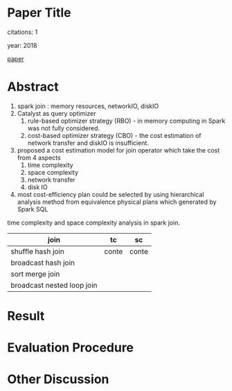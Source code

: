 # Paper Title

citations: 1

year: 2018

[paper](https://www.matec-conferences.org/articles/matecconf/pdf/2018/32/matecconf_smima2018_01015.pdf)


# Abstract

1. spark join : memory resources, networkIO, diskIO
2. Catalyst as query optimizer
   1. rule-based optimizer strategy (RBO) - in memory computing in Spark was not fully considered.
   2. cost-based optimizer strategy (CBO) - the cost estimation of network transfer and diskIO is insufficient.
3. proposed a cost estimation model for join operator which take the cost from 4 aspects
   1. time complexity
   2. space complexity
   3. network transfer
   4. disk IO
4. most cost-efficiency plan could be selected by using hierarchical analysis method from equivalence physical plans which generated by Spark SQL

time complexity and space complexity analysis in spark join.

join|tc|sc
-----|-----|-----
shuffle hash join|conte|conte
broadcast hash join|||
sort merge join|||
broadcast nested loop join|||

# Result

# Evaluation Procedure

# Other Discussion
